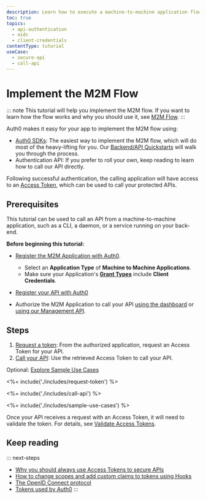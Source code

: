```yaml
---
description: Learn how to execute a machine-to-machine application flow using the client credientials grant.
toc: true
topics:
  - api-authentication
  - oidc
  - client-credentials
contentType: tutorial
useCase:
  - secure-api
  - call-api
---
```

# Implement the M2M Flow

::: note
This tutorial will help you implement the M2M flow. If you want to learn how the flow works and why you should use it, see [M2M Flow](/flows/concepts/m2m-flow).
:::

Auth0 makes it easy for your app to implement the M2M flow using:

* [Auth0 SDKs](/libraries): The easiest way to implement the M2M flow, which will do most of the heavy-lifting for you. Our [Backend/API Quickstarts](/quickstart/backend) will walk you through the process.
* Authentication API: If you prefer to roll your own, keep reading to learn how to call our API directly.

Following successful authentication, the calling application will have access to an [Access Token](/tokens/overview-access-tokens), which can be used to call your protected APIs.

## Prerequisites

This tutorial can be used to call an API from a machine-to-machine application, such as a CLI, a daemon, or a service running on your back-end.

**Before beginning this tutorial:**

* [Register the M2M Application with Auth0](/applications/machine-to-machine). 
  * Select an **Application Type** of **Machine to Machine Applications**.
  * Make sure your Application's **[Grant Types](/applications/application-grant-types#how-to-edit-the-application-s-grant_types-property)** include **Client Credentials**.
  
* [Register your API with Auth0](/architecture-scenarios/mobile-api/part-2#create-the-api)
  
 * Authorize the M2M Application to call your API [using the dashboard](/api-auth/config/using-the-auth0-dashboard) or [using our Management API](/api-auth/config/using-the-management-api).

## Steps

1. [Request a token](#request-token): 
From the authorized application, request an Access Token for your API. 
2. [Call your API](#call-api): 
Use the retrieved Access Token to call your API.

Optional: [Explore Sample Use Cases](#sample-use-cases)

<%= include('./includes/request-token') %>

<%= include('./includes/call-api') %>

<%= include('./includes/sample-use-cases') %>


Once your API receives a request with an Access Token, it will need to validate the token. For details, see [Validate Access Tokens](/api-auth/tutorials/verify-access-token).


## Keep reading

::: next-steps
- [Why you should always use Access Tokens to secure APIs](/api-auth/why-use-access-tokens-to-secure-apis)
- [How to change scopes and add custom claims to tokens using Hooks](/api-auth/tutorials/client-credentials/customize-with-hooks)
- [The OpenID Connect protocol](/protocols/oidc)
- [Tokens used by Auth0](/tokens)
:::
